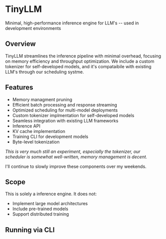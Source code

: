 # TinyLLM

Minimal, high-performance inference engine for LLM's -- used in development environments

## Overview
TinyLLM streamlines the inference pipeline with minimal overhead, focusing on memory efficiency and throughput optimization. We include a custom tokenizer for self-developed models, and it's compataibile with existing LLM's through our scheduling systme.

## Features
- Memory managment pruning
- Efficient batch processing and response streaming
- Optimized scheduling for multi-model deployments
- Custom tokenizer implmentation for self-developed models
- Seamless integration with existing LLM frameworks
- Inference API
- KV cache implementation
- Training CLI for development models
- Byte-level tokenization

*This is very much still an experiment, especially the tokenizer, our scheduler is somewhat well-written, memory management is decent.*

I'll continue to slowly improve these components over my weekends.

## Scope
This is solely a inference engine. It does not:
- Implement large model architectures
- Include pre-trained models
- Support distributed training

## Running via CLI
